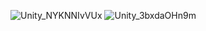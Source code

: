 ![Unity_NYKNNIvVUx](https://github.com/user-attachments/assets/3ce6c283-6397-48f6-9a5b-eb4b33d14f8d)
![Unity_3bxdaOHn9m](https://github.com/user-attachments/assets/c8e9bf23-1e9b-4bc2-a4dd-97b4e17330e8)
